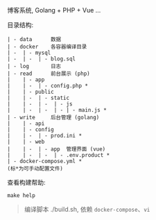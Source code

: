 博客系统, Golang + PHP + Vue ...

目录结构:

```
| - data      数据
| - docker    各容器编译目录
| -  | - mysql
| -  | -  | - blog.sql
| - log       日志
| - read      前台展示 (php)
|    | - app
|    | -  | - config.php *
|    | - public
|    | -  | - static
|    | -  | -  | - js 
|    | -  | -  | - | - main.js * 
| - write     后台管理 (golang)
|    | - api
|    | - config
|    | -  | - prod.ini *
|    | - web
|    | -  | - app  管理界面 (vue)
|    | -  | -  | - .env.product *
| - docker-compose.yml *
(标*为可手动配置文件)
```

查看构建帮助:

```shell
make help
```

> 编译脚本 ./build.sh, 依赖 `docker-compose`、`vi`

